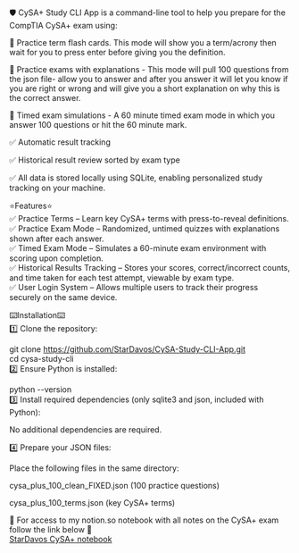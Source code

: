 🛡️ CySA+ Study CLI App is a command-line tool to help you prepare for the CompTIA CySA+ exam using:<br/>

📘 Practice term flash cards. This mode will show you a term/acrony then wait for you to press enter before giving you the definition.<br/>

📑 Practice exams with explanations - This mode will pull 100 questions from the json file- allow you to answer and after you answer it will let you know if you are right or wrong and will give you a short explanation on why this is the correct answer.<br/>

🙈 Timed exam simulations - A 60 minute timed exam mode in which you answer 100 questions or hit the 60 minute mark.<br/>

✅ Automatic result tracking<br/>

✅ Historical result review sorted by exam type<br/>

✅ All data is stored locally using SQLite, enabling personalized study tracking on your machine.<br/>

⭐️Features⭐️<br/>
✅ Practice Terms – Learn key CySA+ terms with press-to-reveal definitions. <br/>
✅ Practice Exam Mode – Randomized, untimed quizzes with explanations shown after each answer. <br/>
✅ Timed Exam Mode – Simulates a 60-minute exam environment with scoring upon completion. <br/>
✅ Historical Results Tracking – Stores your scores, correct/incorrect counts, and time taken for each test attempt, viewable by exam type. <br/>
✅ User Login System – Allows multiple users to track their progress securely on the same device.<br/>

⌨️Installation⌨️<br/>
1️⃣ Clone the repository:<br/>

git clone https://github.com/StarDavos/CySA-Study-CLI-App.git<br/>
cd cysa-study-cli<br/>
2️⃣ Ensure Python is installed:<br/>

python --version<br/>
3️⃣ Install required dependencies (only sqlite3 and json, included with Python):<br/>

No additional dependencies are required.<br/>

4️⃣ Prepare your JSON files:<br/>

Place the following files in the same directory:<br/>

cysa_plus_100_clean_FIXED.json (100 practice questions)<br/>

cysa_plus_100_terms.json (key CySA+ terms)<br/>

📓 For access to my notion.so notebook with all notes on the CySA+ exam follow the link below 📓<br/>
[StarDavos CySA+ notebook](https://stardavos.notion.site/Security-Operations-1bc3e028b6f980feb6fadf90f78f83fa)
